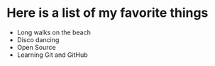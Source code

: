 # Here is a list of my favorite things
- Long walks on the beach
- Disco dancing
- Open Source 
- Learning Git and GitHub
